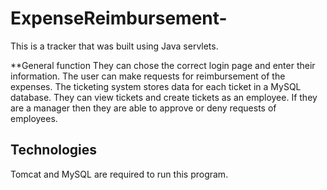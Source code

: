# ExpenseReimbursement-

This is a tracker that was built using Java servlets.

**General function
They can chose the correct login page and enter their information. 
The user can make requests for reimbursement of the expenses.
The ticketing system stores data for each ticket in a MySQL database.
They can view tickets and create tickets as an employee.
If they are a manager then they are able to approve or deny requests of employees.

## Technologies

Tomcat and MySQL are required to run this program. 
